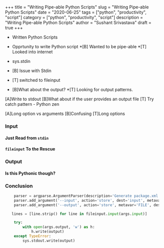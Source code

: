 +++
title = "Writing Pipe-able Python Scripts"
slug = "Writing Pipe-able Python Scripts"
date = "2020-06-25"
tags = ["python", "productivity", "script"]
category = ["python", "productivity", "script"]
description = "Writing Pipe-able Python Scripts"
author = "Sushant Srivastava"
draft = true
+++

* Written Python Scripts
* Opprtunity to write Python script 
*[B] Wanted to be pipe-able
*[T] Looked into internet

* sys.stdin
* [B] Issue with Stdin
* [T] switched to fileinput


* [B]What about the output?
*[T] Looking for output patterns.


[A]Write to stdout
[B]What about if the user provides an output file
[T] Try catch pattern - Python zen

[A]Long option vs arguments
[B]Confusing
[T]Long options
### Input ###

#### Just Read from `stdin` ####

#### `fileinput` To the Rescue ####

### Output ###

#### Is this Pythonic though? ####


### Conclusion ###




```python
    parser = argparse.ArgumentParser(description='Generate package.xml for metadata export')
    parser.add_argument('--input', action='store', dest='input', metavar='FILE', help='Input file which has the name of metadata line by line')
    parser.add_argument('--output', action='store', metavar='FILE', dest='output', help='Generated package.xml file location')
```

```python
   lines = [line.strip() for line in fileinput.input(args.input)]
```

```python
    try:
        with open(args.output, 'w') as h:
            h.write(output)
    except TypeError:
        sys.stdout.write(output)
```



